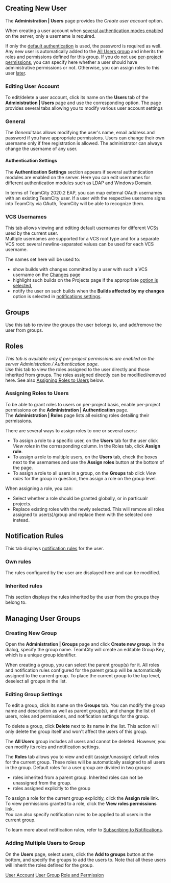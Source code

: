 [//]: # (title: Managing Users and User Groups)
[//]: # (auxiliary-id: Managing Users and User Groups)

## Creating New User

The __Administration | Users__ page provides the _Create user account_ option.

When creating a user account when [several authentication modes enabled](configuring-authentication-settings.md#Advanced+Mode) on the server, only a username is required.

If only the [default authentication](authentication-modules.md) is used, the password is required as well. Any new user is automatically added to the [All Users group](user-group.md#%22All+Users%22+Group) and inherits the roles and permissions defined for this group. If you do not use [per-project permissions](role-and-permission.md#Authorization+Mode), you can specify here whether a user should have administrative permissions or not. Otherwise, you can assign roles to this user [later](#Assigning+Roles+to+Users).

<anchor name="ManagingUsersandUserGroups-EditingUserAccount"/>

### Editing User Account

To edit/delete a user account, click its name on the __Users__ tab of the __Administration | Users__ page and use the corresponding option. The page provides several tabs allowing you to modify various user account settings

### General

The _General_ tabs allows modifying the user's name, email address and password if you have appropriate permissions. Users can change their own username only if free registration is allowed. The administrator can always change the username of any user.

#### Authentication Settings

The __Authentication Settings__ section appears if several authentication modules are enabled on the server. Here you can edit usernames for different authentication modules such as LDAP and Windows Domain.   
  
In terms of TeamCity 2020.2 EAP, you can map external OAuth usernames with an existing TeamCity user. If a user with the respective username signs into TeamCity via OAuth, TeamCity will be able to recognize them.

 <anchor name="vcsUsername"/>

<anchor name="ManagingUsersandUserGroups-vcsUsername"/>

### VCS Usernames

This tab allows viewing and editing default usernames for different VCSs used by the current user.   
Multiple usernames are supported for a VCS root type and for a separate VCS root: several newline-separated values can be used for each VCS username.

The names set here will be used to:
* show builds with changes committed by a user with such a VCS username on the [Changes](viewing-your-changes.md) page
* highlight such builds on the Projects page if the appropriate [option is selected](managing-your-user-account.md#Customizing+UI),
* notify the user on such builds when the __Builds affected by my changes__ option is selected in [notifications settings](subscribing-to-notifications.md#What+Will+Be+Watched).

## Groups

Use this tab to review the groups the user belongs to, and add/remove the user from groups.

## Roles

_This tab is available only if per\-project permissions are enabled on the server Administration / Authentication page_.    
Use this tab to view the roles assigned to the user directly and those inherited from groups. The roles assigned directly can be modified/removed here. See also [Assigning Roles to Users](#Assigning+Roles+to+Users) below.

<anchor name="assigningRoles"/>

<anchor name="ManagingUsersandUserGroups-Assigningrolestousers"/>

### Assigning Roles to Users

[//]: # (AltHead: assigningRoles)

<tip>

To be able to grant roles to users on per\-project basis, enable per\-project permissions on the __Administration | Authentication__ page.   
The __Administration | Roles__ page lists all existing roles detailing their permissions.
</tip>

There are several ways to assign roles to one or several users:
* To assign a role to a specific user, on the __Users__ tab for the user click _View roles_ in the corresponding column. In the Roles tab, click __Assign role__.
* To assign a role to multiple users, on the __Users__ tab, check the boxes next to the usernames and use the __Assign roles__ button at the bottom of the page.
* To assign a role to all users in a group, on the __Groups__ tab click _View roles_ for the group in question, then assign a role on the group level.   

When assigning a role, you can:
* Select whether a role should be granted globally, or in particualr projects.
* Replace existing roles with the newly selected. This will remove all roles assigned to user(s)/group and replace them with the selected one instead.

## Notification Rules

This tab displays [notification rules](subscribing-to-notifications.md) for the user.

### Own rules

The rules configured by the user are displayed here and can be modified.

### Inherited rules

This section displays the rules inherited by the user from the groups they belong to.

## Managing User Groups

### Creating New Group

Open the __Administration | Groups__ page and сlick __Create new group__. In the dialog, specify the group name. TeamCity will create an editable Group Key, which is a unique group identifier.

When creating a group, you can select the parent group(s) for it. All roles and notification rules configured for the parent group will be automatically assigned to the current group. To place the current group to the top level, deselect all groups in the list.

### Editing Group Settings

To edit a group, click its name on the __Groups__ tab. You can modify the group name and description as well as parent group(s), and change the list of users, roles and permissions, and notification settings for the group.

To delete a group, click __Delete__ next to its name in the list. This action will only delete the group itself and won't affect the users of this group.

<tip>

The __All Users__ group includes all users and cannot be deleted. However, you can modify its roles and notification settings.
</tip>

The __Roles__ tab allows you to view and edit (assign/unassign) default roles for the current group. These roles will be automatically assigned to all users in the group. Default roles for a user group are divided in two groups:
* roles inherited from a parent group. Inherited roles can not be unassigned from the group.
* roles assigned explicitly to the group

To assign a role for the current group explicitly, click the __Assign role__ link.    
To view permissions granted to a role, click the __View roles permissions__ link.    
You can also specify notification rules to be applied to all users in the current group.   

To learn more about notification rules, refer to [Subscribing to Notifications](subscribing-to-notifications.md).

### Adding Multiple Users to Group

On the __Users__ page, select users, click the __Add to groups__ button at the bottom, and specify the groups  to add the users to. Note that all these users will inherit the roles defined for the group.

 <seealso>
        <category ref="concepts">
            <a href="user-account.md">User Account</a>
            <a href="user-group.md">User Group</a>
            <a href="role-and-permission.md">Role and Permission</a>
        </category>
</seealso>